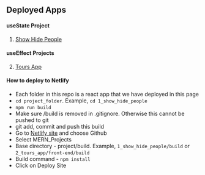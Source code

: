 ## Deployed Apps

#### useState Project

1. [Show Hide People](https://show-hide-people.netlify.app/)

#### useEffect Projects

2. [Tours App](https://2-tours-app.netlify.app/)

#### How to deploy to Netlify

- Each folder in this repo is a react app that we have deployed in this page
- `cd project_folder`. Example, `cd 1_show_hide_people`
- `npm run build`
- Make sure /build is removed in .gitignore. Otherwise this cannot be pushed to git
- git add, commit and push this build
- Go to [Netlify site](https://app.netlify.com/start) and choose Github
- Select MERN_Projects
- Base directory - project/build. Example, `1_show_hide_people/build` or `2_tours_app/front-end/build`
- Build command - `npm install`
- Click on Deploy Site

